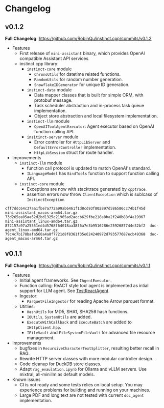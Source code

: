 # Changelog

## v0.1.2

**Full Changelog**: https://github.com/RobinQu/instinct.cpp/commits/v0.1.2


* Features
    * First release of `mini-assistant` binary, which provides OpenAI compatible Assistant API services.
    * instinct.cpp library:
        * `instinct-core` module
            * `ChronoUtils` for datetime related functions.
            * `RandomUtils` for random number generation.
            * `SnowflakeIDGenerator` for unique ID generation.
        * `instinct-data` module
            * Data mapper classes that is built for simple ORM, with protobuf message.
            * Task scheduler abstraction and in-process task queue implementation.
            * Object store abstraction and local filesystem implementation.
        * `instinct-llm` module
            * `OpenAIToolAgentExecutor`: Agent executor based on OpenAI function calling API.
        * `insitinct-server` module
            * Error controller for `HttpLibServer` and `DefaultErrorController` implementation.
            * `HttpLibSession` struct for route handler.
* Improvements
    * `instinct-llm` module
        * function call protocol is updated to match OpenAI's standard.
        * `ILanguageModel` has `BindTools` function to support function calling API.
    * `instinct-core` module
        * Exceptions are now with stacktrace generated by `cpptrace`. 
        * assertion errors now throw `ClientException` which is sublcass of `InstinctException`.


```text
cff7ddc64c37aa1fbe7a772a99ab6461f1d8cd93f802897d586586cc74b1f45d  mini-assistant_macos-arm64.tar.gz
73d265ea05aa52d2bd1325c21965ad2accb629fbe218a8ba2f240b88f4a19967  mini-assistant_linux-amd64.tar.gz
872157a97a25551ed4d5768f64018aa38f6a7e3b9516286e2592687744e32bf2  doc-agent_linux-amd64.tar.gz
79c4c7b178bafa560a4a8f7721d8f8361f35e624240972d793577687ecb49368  doc-agent_macos-arm64.tar.gz
```


## v0.1.1

**Full Changelog**: https://github.com/RobinQu/instinct.cpp/commits/v0.1.1

* Features
  * Initial agent frameworks. See `IAgentExecutor`.
  * Function calling: ReACT style tool agent is implemented as intial support for LLM agent. See [TestReactAgent](https://github.com/RobinQu/instinct.cpp/blob/189224e00077777d0cbafb941f564d233adc8ffd/modules/instinct-agent/test/agent/react/TestReACTAgent.cpp).
  * Ingestor:
    * `ParquetFileIngestor` for reading Apache Arrow parquet format.
  * Utitlies: 
    * `HashUtils` for MD5, SHA1, SHA256 hash functions. 
    * `IOUtils`, `SystemUtils` are added.  
    * `ExecuteWithCallback` and `ExecuteBatch` are added to `IHttpClient.hpp`.
    * `IFileVault` and `FileSystemFileVault` for advanced file resource management.
* Improvements
  * bugfixes in `RecursiveCharacterTextSplitter`, resulting  better recall in RAG.
  * Rewrite HTTP server classes with more modular controller design.
  * Code cleanup for DuckDB store classes.
  * Adapt `rag_evaulation.ipynb` for Ollama and vLLM servers. Use mixtral, all-minillm as default models.
* Known issues
  * CI is not ready and some tests relies on local setup.  You may experience problems for building and running on your machines.
  * Large PDF and long text are not tested with current `doc_agent` implementation.